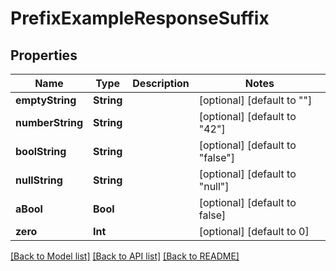# PrefixExampleResponseSuffix

## Properties
Name | Type | Description | Notes
------------ | ------------- | ------------- | -------------
**emptyString** | **String** |  | [optional] [default to ""]
**numberString** | **String** |  | [optional] [default to "42"]
**boolString** | **String** |  | [optional] [default to "false"]
**nullString** | **String** |  | [optional] [default to "null"]
**aBool** | **Bool** |  | [optional] [default to false]
**zero** | **Int** |  | [optional] [default to 0]

[[Back to Model list]](../README.md#documentation-for-models) [[Back to API list]](../README.md#documentation-for-api-endpoints) [[Back to README]](../README.md)


